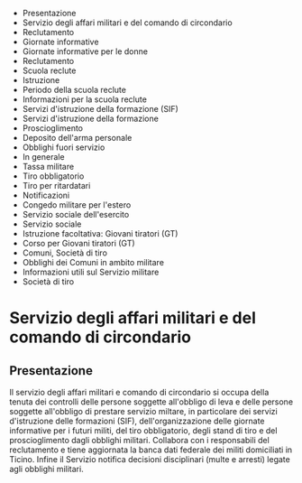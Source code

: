  * Presentazione
  * Servizio degli affari militari e del comando di circondario
  * Reclutamento
  * Giornate informative
  * Giornate informative per le donne
  * Reclutamento
  * Scuola reclute
  * Istruzione
  * Periodo della scuola reclute
  * Informazioni per la scuola reclute
  * Servizi d'istruzione della formazione (SIF)
  * Servizi d'istruzione della formazione
  * Proscioglimento
  * Deposito dell'arma personale
  * Obblighi fuori servizio
  * In generale
  * Tassa militare
  * Tiro obbligatorio
  * Tiro per ritardatari
  * Notificazioni
  * Congedo militare per l'estero
  * Servizio sociale dell'esercito
  * Servizio sociale
  * Istruzione facoltativa: Giovani tiratori (GT)
  * Corso per Giovani tiratori (GT)
  * Comuni, Società di tiro
  * Obblighi dei Comuni in ambito militare
  * Informazioni utili sul Servizio militare
  * Società di tiro

#  Servizio degli affari militari e del comando di circondario

##  Presentazione

Il servizio degli affari militari e comando di circondario si occupa della
tenuta dei controlli delle persone soggette all'obbligo di leva e delle
persone soggette all'obbligo di prestare servizio miltare, in particolare dei
servizi d'istruzione delle formazioni (SIF), dell'organizzazione delle
giornate informative per i futuri militi, del tiro obbligatorio, degli stand
di tiro e del proscioglimento dagli obblighi militari. Collabora con i
responsabili del reclutamento e tiene aggiornata la banca dati federale dei
militi domiciliati in Ticino. Infine il Servizio notifica decisioni
disciplinari (multe e arresti) legate agli obblighi militari.


